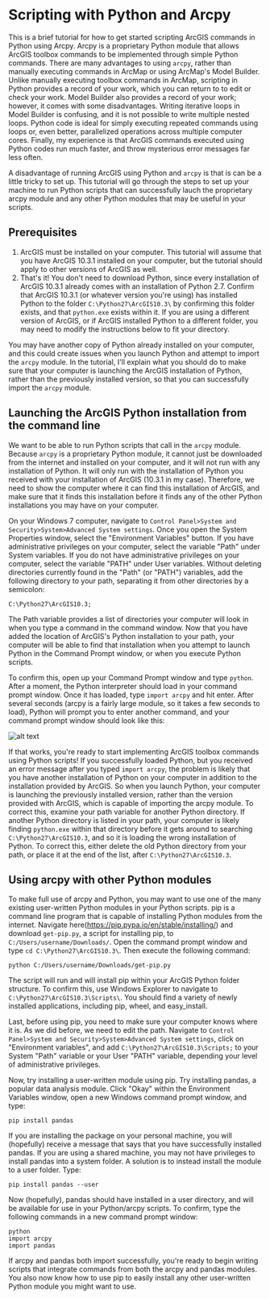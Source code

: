 # Scripting with Python and Arcpy

This is a brief tutorial for how to get started scripting ArcGIS commands in Python using Arcpy. Arcpy is a proprietary Python module that allows ArcGIS toolbox commands to be implemented through simple Python commands. There are many advantages to using `arcpy`, rather than manually executing commands in ArcMap or using ArcMap's Model Builder. Unlike manually executing toolbox commands in ArcMap, scripting in Python provides a record of your work, which you can return to to edit or check your work. Model Builder also provides a record of your work; however, it comes with some disadvantages. Writing iterative loops in Model Builder is confusing, and it is not possible to write multiple nested loops. Python code is ideal for simply executing repeated commands using loops or, even better, parallelized operations across multiple computer cores. Finally, my experience is that ArcGIS commands executed using Python codes run much faster, and throw mysterious error messages far less often.

A disadvantage of running ArcGIS using Python and `arcpy` is that is can be a little tricky to set up. This tutorial will go through the steps to set up your machine to run Python scripts that can successfully lauch the proprietary arcpy module and any other Python modules that may be useful in your scripts.

## Prerequisites

1. ArcGIS must be installed on your computer. This tutorial will assume that you have ArcGIS 10.3.1 installed on your computer, but the tutorial should apply to other versions of ArcGIS as well. 
2. That's it! You don't need to download Python, since every installation of ArcGIS 10.3.1 already comes with an installation of Python 2.7. Confirm that ArcGIS 10.3.1 (or whatever version you're using) has installed Python to the folder `C:\Python27\ArcGIS10.3\` by confirming this folder exists, and that `python.exe` exists within it. If you are using a different version of ArcGIS, or if ArcGIS installed Python to a different folder, you may need to modify the instructions below to fit your directory.

You may have another copy of Python already installed on your computer, and this could create issues when you launch Python and attempt to import the `arcpy` module. In the tutorial, I'll explain what you should do to make sure that your computer is launching the ArcGIS installation of Python, rather than the previously installed version, so that you can successfully import the `arcpy` module.

## Launching the ArcGIS Python installation from the command line

We want to be able to run Python scripts that call in the `arcpy` module. Because `arcpy` is a proprietary Python module, it cannot just be downloaded from the internet and installed on your computer, and it will not run with any installation of Python. It will only run with the installation of Python you received with your installation of ArcGIS (10.3.1 in my case). Therefore, we need to show the computer where it can find this installation of ArcGIS, and make sure that it finds this installation before it finds any of the other Python installations you may have on your computer.

On your Windows 7 computer, navigate to `Control Panel>System and Security>System>Advanced System settings`. Once you open the System Properties window, select the "Environment Variables" button. If you have administrative privileges on your computer, select the variable "Path" under System variables. If you do not have administrative privileges on your computer, select the variable "PATH" under User variables. Without deleting directories currently found in the "Path" (or "PATH") variables, add the following directory to your path, separating it from other directories by a semicolon:
```
C:\Python27\ArcGIS10.3;
```
The Path variable provides a list of directories your computer will look in when you type a command in the command window. Now that you have added the location of ArcGIS's Python installation to your path, your computer will be able to find that installation when you attempt to launch Python in the Command Prompt window, or when you execute Python scripts.

To confirm this, open up your Command Prompt window and type `python`. After a moment, the Python interpreter should load in your command prompt window. Once it has loaded, type `import arcpy` and hit enter. After several seconds (arcpy is a fairly large module, so it takes a few seconds to load), Python will prompt you to enter another command, and your command prompt window should look like this:

![alt text](https://github.com/mwibbenmeyer/scripting_with_python_and_arcpy/blob/master/command_prompt_window.png "Logo Title Text 1") 

If that works, you're ready to start implementing ArcGIS toolbox commands using Python scripts! If you successfully loaded Python, but you received an error message after you typed `import arcpy`, the problem is likely that you have another installation of Python on your computer in addition to the installation provided by ArcGIS. So when you launch Python, your computer is launching the previously installed version, rather than the version provided with ArcGIS, which is capable of importing the arcpy module. To correct this, examine your path variable for another Python directory. If another Python directory is listed in your path, your computer is likely finding `python.exe` within that directory before it gets around to searching `C:\Python27\ArcGIS10.3`, and so it is loading the wrong installation of Python. To correct this, either delete the old Python directory from your path, or place it at the end of the list, after `C:\Python27\ArcGIS10.3`.

## Using arcpy with other Python modules

To make full use of arcpy and Python, you may want to use one of the many existing user-written Python modules in your Python scripts. pip is a command line program that is capable of installing Python modules from the internet. Navigate  here(https://pip.pypa.io/en/stable/installing/) and download `get-pip.py`, a script for installing pip, to `C:/Users/username/Downloads/`. Open the command prompt window and type `cd C:\Python27\ArcGIS10.3\`. Then execute the following command:
```
python C:/Users/username/Downloads/get-pip.py
```
The script will run and will install pip within your ArcGIS Python folder structure. To confirm this, use Windows Explorer to navigate to `C:\Python27\ArcGIS10.3\Scripts\`. You should find a variety of newly installed applications, including pip, wheel, and easy_install. 

Last, before using pip, you need to make sure your computer knows where it is. As we did before, we need to edit the path. Navigate to `Control Panel>System and Security>System>Advanced System settings`, click on "Environment variables", and add `C:\Python27\ArcGIS10.3\Scripts;` to your System "Path" variable or your User "PATH" variable, depending your level of administrative privileges.

Now, try installing a user-written module using pip. Try installing pandas, a popular data analysis module. Click "Okay" within the Environment Variables window, open a new Windows command prompt window, and type:
```
pip install pandas
```
If you are installing the package on your personal machine, you will (hopefully) receive a message that says that you have successfully installed pandas. If you are using a shared machine, you may not have privileges to install pandas into a system folder. A solution is to instead install the module to a user folder. Type:
```
pip install pandas --user
```
Now (hopefully), pandas should have installed in a user directory, and will be available for use in your Python/arcpy scripts. To confirm, type the following commands in a new command prompt window:
```
python
import arcpy
import pandas
```
If arcpy and pandas both import successfully, you're ready to begin writing scripts that integrate commands from both the arcpy and pandas modules. You also now know how to use pip to easily install any other user-written Python module you might want to use.

